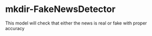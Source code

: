 # mkdir-FakeNewsDetector
This model will check that either the news is real or fake with proper accuracy 

